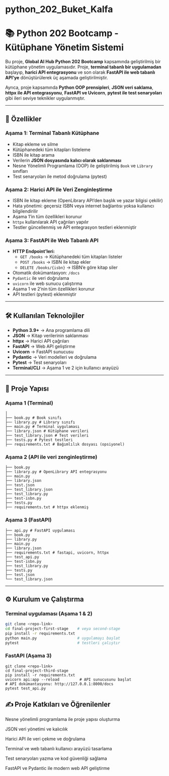# python_202_Buket_Kalfa
# 📚 Python 202 Bootcamp - Kütüphane Yönetim Sistemi

Bu proje, **Global AI Hub Python 202 Bootcamp** kapsamında geliştirilmiş bir kütüphane yönetim uygulamasıdır. Proje, **terminal tabanlı bir uygulamadan** başlayıp, **harici API entegrasyonu** ve son olarak **FastAPI ile web tabanlı API’ye** dönüştürülerek üç aşamada geliştirilmiştir.  

Ayrıca, proje kapsamında **Python OOP prensipleri**, **JSON veri saklama**, **httpx ile API entegrasyonu**, **FastAPI ve Uvicorn**, **pytest ile test senaryoları** gibi ileri seviye teknikler uygulanmıştır.

---

## 🚀 Özellikler

### Aşama 1: Terminal Tabanlı Kütüphane
- Kitap ekleme ve silme
- Kütüphanedeki tüm kitapları listeleme
- ISBN ile kitap arama
- Verilerin **JSON dosyasında kalıcı olarak saklanması**
- Nesne Yönelimli Programlama (OOP) ile geliştirilmiş `Book` ve `Library` sınıfları
- Test senaryoları ile metod doğrulama (pytest)

### Aşama 2: Harici API ile Veri Zenginleştirme
- ISBN ile kitap ekleme (OpenLibrary API’den başlık ve yazar bilgisi çekilir)
- Hata yönetimi: geçersiz ISBN veya internet bağlantısı yoksa kullanıcı bilgilendirilir
- Aşama 1’in tüm özellikleri korunur
- `httpx` kullanılarak API çağrıları yapılır
- Testler güncellenmiş ve API entegrasyon testleri eklenmiştir

### Aşama 3: FastAPI ile Web Tabanlı API
- **HTTP Endpoint’leri:**
  - `GET /books` → Kütüphanedeki tüm kitapları listeler
  - `POST /books` → ISBN ile kitap ekler
  - `DELETE /books/{isbn}` → ISBN’e göre kitap siler
- Otomatik dokümantasyon: `/docs`
- `Pydantic` ile veri doğrulama
- `uvicorn` ile web sunucu çalıştırma
- Aşama 1 ve 2’nin tüm özellikleri korunur
- API testleri (pytest) eklenmiştir

---

## 🛠 Kullanılan Teknolojiler
- **Python 3.9+** → Ana programlama dili
- **JSON** → Kitap verilerinin saklanması
- **httpx** → Harici API çağrıları
- **FastAPI** → Web API geliştirme
- **Uvicorn** → FastAPI sunucusu
- **Pydantic** → Veri modelleri ve doğrulama
- **Pytest** → Test senaryoları
- **Terminal/CLI** → Aşama 1 ve 2 için kullanıcı arayüzü

---

## 📂 Proje Yapısı

### Aşama 1 (Terminal)
```final-project-first-stage/
│
├── book.py # Book sınıfı
├── library.py # Library sınıfı
├── main.py # Terminal uygulaması
├── library.json # Kütüphane verileri
├── test_library.json # Test verileri
├── tests.py # Pytest testleri
├── requirements.txt # Bağımlılık dosyası (opsiyonel)
```


### Aşama 2 (API ile veri zenginleştirme)
```final-project-second-stage/
├── book.py
├── library.py # OpenLibrary API entegrasyonu
├── main.py
├── library.json
├── test.json
├── test_library.json
├── test_library.py
├── test-isbn.py
├── tests.py
├── requirements.txt # httpx eklenmiş
```

### Aşama 3 (FastAPI)
```final-project-third-stage/
├── api.py # FastAPI uygulaması
├── book.py
├── library.py
├── main.py
├── library.json
├── requirements.txt # fastapi, uvicorn, httpx
├── test_api.py
├── test-isbn.py
├── test_library.py
├── tests.py
├── test.json
└── test_library.json
```

---

## ⚙️ Kurulum ve Çalıştırma

### Terminal uygulaması (Aşama 1 & 2)
```bash
git clone <repo-link>
cd final-project-first-stage    # veya second-stage
pip install -r requirements.txt
python main.py                  # uygulamayı başlat
pytest                          # testleri çalıştır
```

###  FastAPI (Aşama 3)

```
git clone <repo-link>
cd final-project-third-stage
pip install -r requirements.txt
uvicorn api:app --reload         # API sunucusunu başlat
# API dokümantasyonu: http://127.0.0.1:8000/docs
pytest test_api.py
```


## ✍️ Proje Katkıları ve Öğrenilenler
Nesne yönelimli programlama ile proje yapısı oluşturma

JSON veri yönetimi ve kalıcılık

Harici API ile veri çekme ve doğrulama

Terminal ve web tabanlı kullanıcı arayüzü tasarlama

Test senaryoları yazma ve kod güvenliği sağlama

FastAPI ve Pydantic ile modern web API geliştirme

